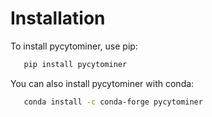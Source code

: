 # Installation

To install pycytominer, use pip:

```bash
   pip install pycytominer
```

You can also install pycytominer with conda:

```bash
   conda install -c conda-forge pycytominer
```
